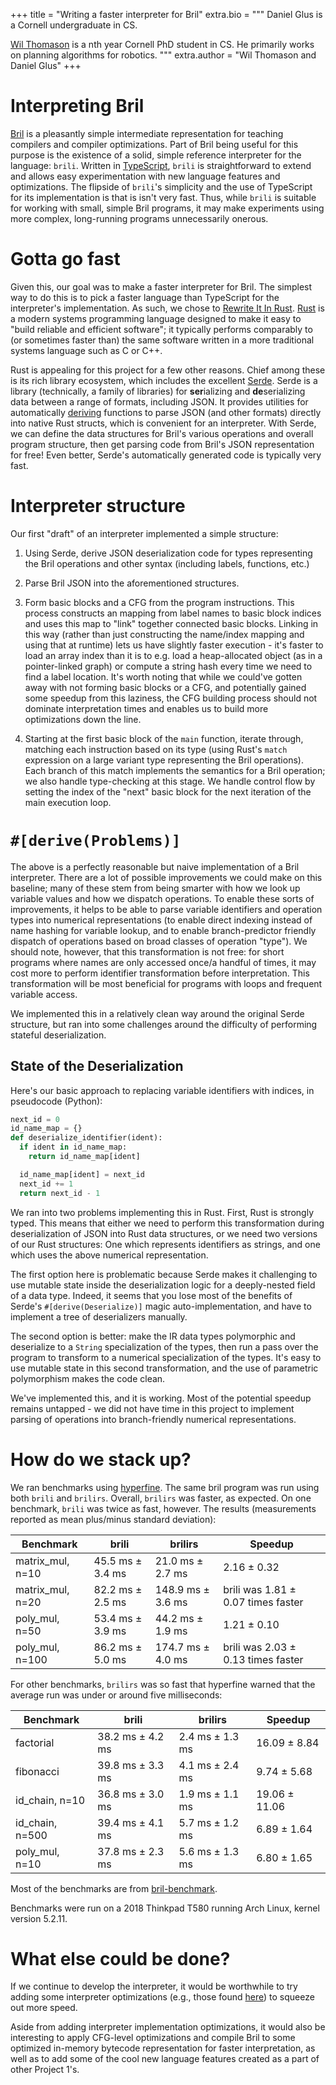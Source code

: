 +++
title = "Writing a faster interpreter for Bril"
extra.bio = """
Daniel Glus is a Cornell undergraduate in CS.

[Wil Thomason](https://www.cs.cornell.edu/~wil) is a
nth year Cornell PhD student in CS. He primarily works on planning algorithms for robotics.
"""
extra.author = "Wil Thomason and Daniel Glus"
+++

# Interpreting Bril

[Bril](https://github.com/sampsyo/bril) is a pleasantly simple intermediate representation for
teaching compilers and compiler optimizations. Part of Bril being useful for this purpose is the
existence of a solid, simple reference interpreter for the language: `brili`. Written in
[TypeScript](https://www.typescriptlang.org/), `brili` is straightforward to extend and allows easy
experimentation with new language features and optimizations. The flipside of `brili`'s simplicity
and the use of TypeScript for its implementation is that is isn't very fast. Thus, while `brili` is
suitable for working with small, simple Bril programs, it may make experiments using more complex,
long-running programs unnecessarily onerous.

# Gotta go fast

Given this, our goal was to make a faster interpreter for Bril. The simplest way to do this is to
pick a faster language than TypeScript for the interpreter's implementation. As such, we chose to
[Rewrite It In Rust](https://github.com/ansuz/RIIR). [Rust](https://www.rust-lang.org/) is a
modern systems programming language designed to make it easy to "build reliable and efficient
software"; it typically performs comparably to (or sometimes faster than) the same software written
in a more traditional systems language such as C or C++.

Rust is appealing for this project for a few other reasons. Chief among these is its rich library
ecosystem, which includes the excellent [Serde](https://serde.rs/). Serde is a library (technically,
a family of libraries) for **ser**ializing and **de**serializing data between a range of formats,
including JSON. It provides utilities for automatically [deriving](https://serde.rs/derive.html)
functions to parse JSON (and other formats) directly into native Rust structs, which is convenient
for an interpreter. With Serde, we can define the data structures for Bril's various operations and
overall program structure, then get parsing code from Bril's JSON representation for free! Even
better, Serde's automatically generated code is typically very fast.

# Interpreter structure

Our first "draft" of an interpreter implemented a simple structure:
1. Using Serde, derive JSON deserialization code for types representing the Bril operations
and other syntax (including labels, functions, etc.)

2. Parse Bril JSON into the aforementioned structures.

3. Form basic blocks and a CFG from the program instructions. This process constructs an mapping
from label names to basic block indices and uses this map to "link" together connected basic blocks.
Linking in this way (rather than just constructing the name/index mapping and using that at runtime)
lets us have slightly faster execution - it's faster to load an array index than it is to e.g.
load a heap-allocated object (as in a pointer-linked graph) or compute a string hash every time we
need to find a label location. It's worth noting that while we could've gotten away with not forming
basic blocks or a CFG, and potentially gained some speedup from this laziness, the CFG building
process should not dominate interpretation times and enables us to build more optimizations down the
line.

4. Starting at the first basic block of the `main` function, iterate through, matching each
instruction based on its type (using Rust's `match` expression on a large variant type representing
the Bril operations). Each branch of this match implements the semantics for a Bril operation; we
also handle type-checking at this stage. We handle control flow by setting the index of the "next"
basic block for the next iteration of the main execution loop.

# `#[derive(Problems)]`

The above is a perfectly reasonable but naive implementation of a Bril interpreter. There are a lot
of possible improvements we could make on this baseline; many of these stem from being smarter with
how we look up variable values and how we dispatch operations. To enable these sorts of
improvements, it helps to be able to parse variable identifiers and operation types into numerical
representations (to enable direct indexing instead of name hashing for variable lookup, and to
enable branch-predictor friendly dispatch of operations based on broad classes of operation "type").
We should note, however, that this transformation is not free: for short programs where names are
only accessed once/a handful of times, it may cost more to perform identifier transformation before
interpretation. This transformation will be most beneficial for programs with loops and frequent
variable access.

We implemented this in a relatively clean way around the original Serde structure, but ran into some
challenges around the difficulty of performing stateful deserialization.

## State of the Deserialization

Here's our basic approach to replacing variable identifiers with indices, in pseudocode (Python):
```python
next_id = 0
id_name_map = {}
def deserialize_identifier(ident):
  if ident in id_name_map:
    return id_name_map[ident]

  id_name_map[ident] = next_id
  next_id += 1
  return next_id - 1
```

We ran into two problems implementing this in Rust. First, Rust is strongly typed. This means that
either we need to perform this transformation during deserialization of JSON into Rust data
structures, or we need two versions of our Rust structures: One which represents identifiers as
strings, and one which uses the above numerical representation.

The first option here is problematic because Serde makes it challenging to use mutable state inside
the deserialization logic for a deeply-nested field of a data type. Indeed, it seems that you lose
most of the benefits of Serde's `#[derive(Deserialize)]` magic auto-implementation, and have to
implement a tree of deserializers manually.

The second option is better: make the IR data types polymorphic and deserialize to a `String`
specialization of the types, then run a pass over the program to transform to a numerical
specialization of the types. It's easy to use mutable state in this second transformation, and the
use of parametric polymorphism makes the code clean.

We've implemented this, and it is working. Most of the potential speedup remains untapped - we did
not have time in this project to implement parsing of operations into branch-friendly numerical
representations.

# How do we stack up?

We ran benchmarks using [hyperfine](https://github.com/sharkdp/hyperfine). The same bril program was
run using both `brili` and `brilirs`. Overall, `brilirs` was faster, as expected. On one benchmark, `brili`
was twice as fast, however. The results (measurements reported as mean plus/minus standard
deviation):

| Benchmark        | brili            | brilirs           | Speedup                            |
|------------------|------------------|-------------------|------------------------------------|
| matrix_mul, n=10 | 45.5 ms ± 3.4 ms | 21.0 ms ± 2.7 ms  | 2.16 ± 0.32                        |
| matrix_mul, n=20 | 82.2 ms ± 2.5 ms | 148.9 ms ± 3.6 ms | brili was 1.81 ± 0.07 times faster |  
| poly_mul, n=50   | 53.4 ms ± 3.9 ms | 44.2 ms ± 1.9 ms  | 1.21 ± 0.10                        |
| poly_mul, n=100  | 86.2 ms ± 5.0 ms | 174.7 ms ± 4.0 ms | brili was 2.03 ± 0.13 times faster |

For other benchmarks, `brilirs` was so fast that hyperfine warned that the average run was under or
around five milliseconds:

| Benchmark       | brili            | brilirs         | Speedup       |
|-----------------|------------------|-----------------|---------------|
| factorial       | 38.2 ms ± 4.2 ms | 2.4 ms ± 1.3 ms | 16.09 ± 8.84  |
| fibonacci        | 39.8 ms ± 3.3 ms | 4.1 ms ± 2.4 ms | 9.74 ± 5.68   |
| id_chain, n=10  | 36.8 ms ± 3.0 ms | 1.9 ms ± 1.1 ms | 19.06 ± 11.06 |
| id_chain, n=500 | 39.4 ms ± 4.1 ms | 5.7 ms ± 1.2 ms | 6.89 ± 1.64   |
| poly_mul, n=10  | 37.8 ms ± 2.3 ms | 5.6 ms ± 1.3 ms | 6.80 ± 1.65   |

Most of the benchmarks are from [bril-benchmark](https://github.com/xu3kev/bril-benchmark/).

Benchmarks were run on a 2018 Thinkpad T580 running Arch Linux, kernel version 5.2.11.

# What else could be done?

If we continue to develop the interpreter, it would be worthwhile to try adding some interpreter
optimizations (e.g., those found
[here](https://github.com/status-im/nimbus/wiki/Interpreter-optimization-resources)) to squeeze out
more speed.

Aside from adding interpreter implementation optimizations, it would also be interesting to apply
CFG-level optimizations and compile Bril to some optimized in-memory bytecode representation for
faster interpretation, as well as to add some of the cool new language features created as a part of
other Project 1's.
